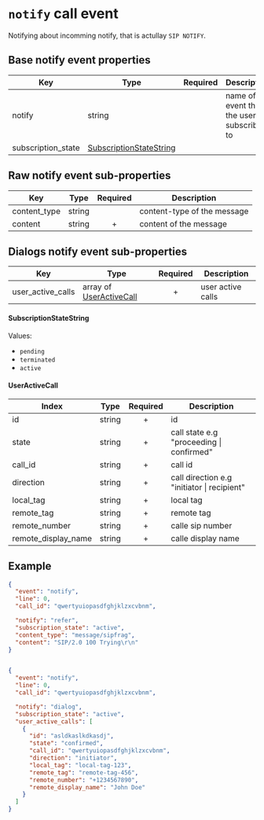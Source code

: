 # `notify` call event

Notifying about incomming notify, that is actullay `SIP NOTIFY`.

## Base notify event properties

| Key | Type | Required | Description |
| --- | --- | :---: | --- |
| notify | string | | name of the event that the user is subscribed to |
| subscription_state | [SubscriptionStateString](#subscriptionstatestring) | | |

## Raw notify event sub-properties

| Key | Type | Required | Description |
| --- | --- | :---: | --- |
| content_type | string | | content-type of the message |
| content | string | + | content of the message |

## Dialogs notify event sub-properties
| Key | Type | Required | Description |
| --- | --- | :---: | --- |
| user_active_calls | array of [UserActiveCall](#useractivecall) | + | user active calls |

#### SubscriptionStateString

Values:
- `pending`
- `terminated`
- `active`

#### UserActiveCall
| Index | Type | Required | Description |
| --- | --- | :---: | --- |
| id | string | + | id |
| state | string | + | call state e.g "proceeding \| confirmed" |
| call_id | string | + | call id |
| direction | string | + | call direction e.g "initiator \| recipient" |
| local_tag | string | + | local tag |
| remote_tag | string | + | remote tag |
| remote_number | string | + | calle sip number |
| remote_display_name | string | + | calle display name |

## Example

```json
{
  "event": "notify",
  "line": 0,
  "call_id": "qwertyuiopasdfghjklzxcvbnm",

  "notify": "refer",
  "subscription_state": "active",
  "content_type": "message/sipfrag",
  "content": "SIP/2.0 100 Trying\r\n"
}


{
  "event": "notify",
  "line": 0,
  "call_id": "qwertyuiopasdfghjklzxcvbnm",

  "notify": "dialog",
  "subscription_state": "active",
  "user_active_calls": [
    {
      "id": "asldkaslkdkasdj",
      "state": "confirmed",
      "call_id": "qwertyuiopasdfghjklzxcvbnm",
      "direction": "initiator",
      "local_tag": "local-tag-123",
      "remote_tag": "remote-tag-456",
      "remote_number": "+1234567890",
      "remote_display_name": "John Doe"
    }
  ]
}

```
